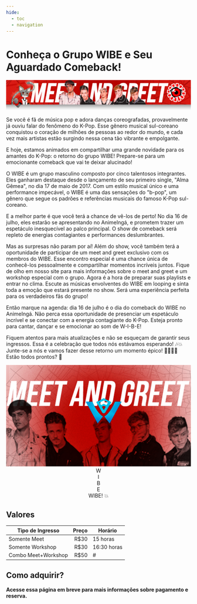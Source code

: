 ```yaml
---
hide:
  - toc
  - navigation
---
```


# Conheça o Grupo WIBE e Seu Aguardado Comeback!

<img src="/assets/meet/meet_and_greet_wibe.png">

Se você é fã de música pop e adora danças coreografadas, provavelmente já ouviu falar do fenômeno do K-Pop. Esse gênero musical sul-coreano conquistou o coração de milhões de pessoas ao redor do mundo, e cada vez mais artistas estão surgindo nessa cena tão vibrante e empolgante.

E hoje, estamos animados em compartilhar uma grande novidade para os amantes do K-Pop: o retorno do grupo WIBE! Prepare-se para um emocionante comeback que vai te deixar alucinado!

O WIBE é um grupo masculino composto por cinco talentosos integrantes. Eles ganharam destaque desde o lançamento de seu primeiro single, "Alma Gêmea", no dia 17 de maio de 2017. Com um estilo musical único e uma performance impecável, o WIBE é uma das sensações do "b-pop", um gênero que segue os padrões e referências musicais do famoso K-Pop sul-coreano.

E a melhor parte é que você terá a chance de vê-los de perto! No dia 16 de julho, eles estarão se apresentando no AnimeIngá, e prometem trazer um espetáculo inesquecível ao palco principal. O show de comeback será repleto de energias contagiantes e performances deslumbrantes.

Mas as surpresas não param por aí! Além do show, você também terá a oportunidade de participar de um meet and greet exclusivo com os membros do WIBE. Esse encontro especial é uma chance única de conhecê-los pessoalmente e compartilhar momentos incríveis juntos. Fique de olho em nosso site para mais informações sobre o meet and greet e um workshop especial com o grupo.
Agora é a hora de preparar suas playlists e entrar no clima. Escute as músicas envolventes do WIBE em looping e sinta toda a emoção que estará presente no show. Será uma experiência perfeita para os verdadeiros fãs do grupo!

Então marque na agenda: dia 16 de julho é o dia do comeback do WIBE no AnimeIngá. Não perca essa oportunidade de presenciar um espetáculo incrível e se conectar com a energia contagiante do K-Pop. Esteja pronto para cantar, dançar e se emocionar ao som de W-I-B-E!

Fiquem atentos para mais atualizações e não se esqueçam de garantir seus ingressos. Essa é a celebração que todos nós estávamos esperando! 🎶💥
Junte-se a nós e vamos fazer desse retorno um momento épico! 🤜🏻🤛🏻
Estão todos prontos? 🥳

<div style="text-align: center;">
 <img src="/assets/meet/meet_and_greet_wibe_menor.png"> <br>
 W <br>
 I <br>
 B <br>
 E <br>
 WIBE! 💥
</div>

## Valores

| Tipo de Ingresso    | Preço | Horário     |
| ------------------- | ----: | ----------- |
| Somente Meet        |  R$30 | 15 horas    |
| Somente Workshop    |  R$30 | 16:30 horas |
| Combo Meet+Workshop |  R$50 | #           |

## Como adquirir?

**Acesse essa página em breve para mais informações sobre pagamento e reserva.**
